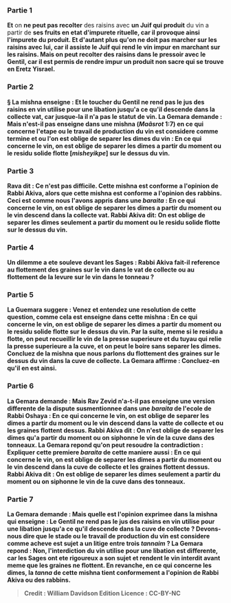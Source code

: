 
### Partie 1
<b>Et</b> on <b>ne peut pas recolter</b> des raisins avec <b>un Juif qui produit</b> du vin a partir de <b>ses fruits en etat d'<b>impurete rituelle,</b> car il provoque ainsi l'impurete du produit. <b>Et d'autant plus qu'on ne doit</b> pas <b>marcher</b> sur les raisins avec lui, car il assiste le Juif qui rend le vin impur en marchant sur les raisins. <b>Mais</b> on <b>peut recolter</b> des raisins <b>dans le pressoir</b> avec <b>le Gentil, car il est permis de rendre impur un produit non sacre</b> <b>qui se trouve en Eretz Yisrael.</b>

### Partie 2
§ La mishna enseigne : <b>Et</b> le toucher du Gentil <b>ne rend pas</b> le jus des raisins en <b>vin</b> utilise pour <b>une libation jusqu'a ce qu'il descende dans la</b> collecte <b>vat,</b> car jusque-la il n'a pas le statut de vin. La Gemara demande : <b>Mais n'est-il pas enseigne</b> dans une mishna (<i>Maâsrot</i> 1:7) en ce qui concerne l'etape ou le travail de production du vin est considere comme termine et ou l'on est oblige de separer les dimes du vin : En ce qui concerne le <b>vin,</b> on est oblige de separer les dimes <b>a partir</b> du moment <b>ou</b> le residu solide <b>flotte [<i>misheyikpe</i>]</b> sur le dessus du vin.

### Partie 3
<b>Rava dit :</b> Ce n'est <b>pas difficile. Cette</b> mishna est conforme a l'opinion de <b>Rabbi Akiva,</b> alors que <b>cette</b> mishna est conforme a l'opinion des <b>rabbins.</b> Ceci est <b>comme nous l'avons appris</b> dans une <i>baraita</i> : En ce qui concerne le <b>vin,</b> on est oblige de separer les dimes <b>a partir</b> du moment <b>ou</b> le vin <b>descend dans la collecte</b> <b>vat. Rabbi Akiva dit:</b> On est oblige de separer les dimes seulement <b>a partir</b> du moment <b>ou</b> le residu solide <b>flotte</b> sur le dessus du vin.

### Partie 4
<b>Un dilemme a ete souleve devant</b> les Sages : Rabbi Akiva fait-il reference au <b>flottement</b> des graines sur le vin <b>dans le <b>vat de collecte</b> ou</b> au <b>flottement</b> de la levure sur le vin <b>dans</b> le <b>tonneau ?</b>

### Partie 5
La Guemara suggere : <b>Venez</b> et <b>entendez</b> une resolution de cette question, <b>comme cela est enseigne</b> dans cette mishna : En ce qui concerne le <b>vin,</b> on est oblige de separer les dimes <b>a partir</b> du moment <b>ou</b> le residu solide <b>flotte</b> sur le dessus du vin. Par la suite, <b>meme si</b> le residu <b>a flotte,</b> on <b>peut recueillir</b> le vin <b>de la presse superieure et du tuyau</b> qui relie la presse superieure a la cuve, <b>et</b> on <b>peut le boire</b> sans separer les dimes. <b>Concluez de</b> la mishna que <b>nous parlons</b> du <b>flottement</b> des graines sur le dessus du vin <b>dans</b> la <b>cuve de collecte.</b> La Gemara affirme : <b>Concluez-en</b> qu'il en est ainsi.

### Partie 6
La Gemara demande : <b>Mais Rav Zevid n'a-t-il pas enseigne</b> une version differente de la dispute susmentionnee <b>dans</b> une <i>baraita</i> <b>de l'ecole de Rabbi Oshaya : </b> En ce qui concerne le <b>vin,</b> on est oblige de separer les dimes <b>a partir</b> du moment <b>ou le vin <b>descend dans la <b>vatte de collecte</b> et ou</b> les graines <b>flottent</b> dessus. <b>Rabbi Akiva dit :</b> On n'est oblige de separer les dimes qu'a <b>partir</b> du moment <b>ou</b> on <b>siphonne</b> le vin de la cuve <b>dans des tonneaux.</b> La Gemara repond qu'on peut resoudre la contradiction : <b>Expliquer cette premiere</b> <i>baraita</i> de <b>cette</b> maniere <b>aussi : </b> En ce qui concerne le <b>vin,</b> on est oblige de separer les dimes <b>a partir</b> du moment <b>ou</b> le vin <b>descend dans la <b>cuve de collecte</b> et</b> les graines <b>flottent</b> dessus. <b>Rabbi Akiva dit :</b> On est oblige de separer les dimes seulement <b>a partir</b> du moment <b>ou</b> on <b>siphonne</b> le vin de la cuve <b>dans des tonneaux.</b>

### Partie 7
La Gemara demande : <b>Mais</b> quelle est l'opinion exprimee dans <b>la mishna qui enseigne :</b> Le Gentil <b>ne rend pas</b> le jus des raisins en <b>vin</b> utilise pour <b>une libation jusqu'a ce qu'il descende dans la</b> <b>cuve de collecte ? Devons-nous dire</b> que le stade ou le travail de production du vin est considere comme acheve <b>est</b> sujet a un litige entre <b>trois <i>tannaim</i> ?</b> La Gemara repond : <b>Non,</b> l'interdiction du <b>vin</b> utilise pour <b>une libation est differente, car les Sages ont ete rigoureux a son sujet</b> et rendent le vin interdit avant meme que les graines ne flottent. En revanche, en ce qui concerne les dimes, la <i>tanna</i> de cette mishna tient conformement a l'opinion de Rabbi Akiva ou des rabbins.

>Credit : William Davidson Edition
>Licence : CC-BY-NC